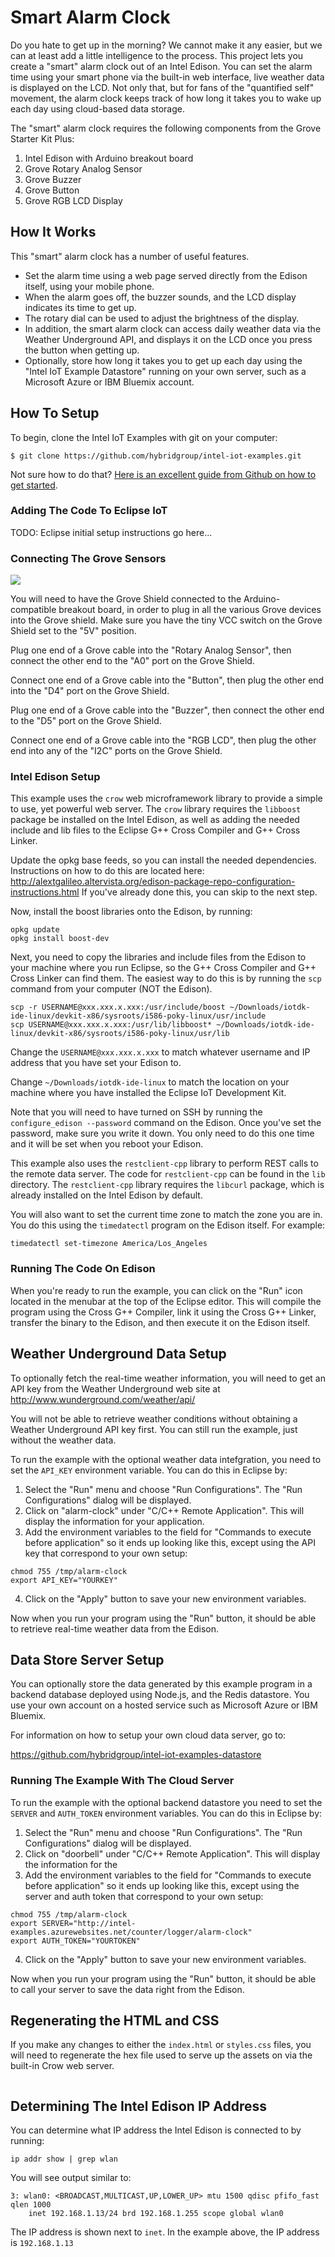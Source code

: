 # Smart Alarm Clock

Do you hate to get up in the morning? We cannot make it any easier, but we can at least add a little intelligence to the process. This project lets you create a "smart" alarm clock out of an Intel Edison. You can set the alarm time using your smart phone via the built-in web interface, live weather data is displayed on the LCD. Not only that, but for fans of the "quantified self" movement, the alarm clock keeps track of how long it takes you to wake up each day using cloud-based data storage.

The "smart" alarm clock requires the following components from the Grove Starter Kit Plus:

1. Intel Edison with Arduino breakout board
2. Grove Rotary Analog Sensor
3. Grove Buzzer
4. Grove Button
5. Grove RGB LCD Display

## How It Works

This "smart" alarm clock has a number of useful features.

- Set the alarm time using a web page served directly from the Edison itself, using your mobile phone.
- When the alarm goes off, the buzzer sounds, and the LCD display indicates its time to get up.
- The rotary dial can be used to adjust the brightness of the display.
- In addition, the smart alarm clock can access daily weather data via the Weather Underground API, and displays it on the LCD once you press the button when getting up.
- Optionally, store how long it takes you to get up  each day using the "Intel IoT Example Datastore" running on your own server, such as a Microsoft Azure or IBM Bluemix account.

## How To Setup

To begin, clone the Intel IoT Examples with git on your computer:

    $ git clone https://github.com/hybridgroup/intel-iot-examples.git

Not sure how to do that? [Here is an excellent guide from Github on how to get started](https://help.github.com/desktop/guides/getting-started/).

### Adding The Code To Eclipse IoT

TODO: Eclipse initial setup instructions go here...

### Connecting The Grove Sensors

![](./../../../images/alarm-clock.jpg)

You will need to have the Grove Shield connected to the Arduino-compatible breakout board, in order to plug in all the various Grove devices into the Grove shield. Make sure you have the tiny VCC switch on the Grove Shield set to the "5V" position.

Plug one end of a Grove cable into the "Rotary Analog Sensor", then connect the other end to the "A0" port on the Grove Shield.

Connect one end of a Grove cable into the "Button", then plug the other end into the "D4" port on the Grove Shield.

Plug one end of a Grove cable into the "Buzzer", then connect the other end to the "D5" port on the Grove Shield.

Connect one end of a Grove cable into the "RGB LCD", then plug the other end into any of the "I2C" ports on the Grove Shield.

### Intel Edison Setup

This example uses the `crow` web microframework library to provide a simple to use, yet powerful web server. The `crow` library requires the `libboost` package be installed on the Intel Edison, as well as adding the needed include and lib files to the Eclipse G++ Cross Compiler and G++ Cross Linker.

Update the opkg base feeds, so you can install the needed dependencies. Instructions on how to do this are located here: http://alextgalileo.altervista.org/edison-package-repo-configuration-instructions.html
If you've already done this, you can skip to the next step.

Now, install the boost libraries onto the Edison, by running:
```
opkg update
opkg install boost-dev
```

Next, you need to copy the libraries and include files from the Edison to your machine where you run Eclipse, so the G++ Cross Compiler and G++ Cross Linker can find them. The easiest way to do this is by running the `scp` command from your computer (NOT the Edison).

```
scp -r USERNAME@xxx.xxx.x.xxx:/usr/include/boost ~/Downloads/iotdk-ide-linux/devkit-x86/sysroots/i586-poky-linux/usr/include
scp USERNAME@xxx.xxx.x.xxx:/usr/lib/libboost* ~/Downloads/iotdk-ide-linux/devkit-x86/sysroots/i586-poky-linux/usr/lib
```
Change the `USERNAME@xxx.xxx.x.xxx` to match whatever username and IP address that you have set your Edison to.

Change `~/Downloads/iotdk-ide-linux` to match the location on your machine where you have installed the Eclipse IoT Development Kit.

Note that you will need to have turned on SSH by running the `configure_edison --password` command on the Edison. Once you've set the password, make sure you write it down. You only need to do this one time and it will be set when you reboot your Edison.

This example also uses the `restclient-cpp` library to perform REST calls to the remote data server. The code for `restclient-cpp` can be found in the `lib` directory. The `restclient-cpp` library requires the `libcurl` package, which is already installed on the Intel Edison by default.

You will also want to set the current time zone to match the zone you are in. You do this using the `timedatectl` program on the Edison itself. For example:

```
timedatectl set-timezone America/Los_Angeles
```

### Running The Code On Edison

When you're ready to run the example, you can click on the "Run" icon located in the menubar at the top of the Eclipse editor.
This will compile the program using the Cross G++ Compiler, link it using the Cross G++ Linker, transfer the binary to the Edison, and then execute it on the Edison itself.


## Weather Underground Data Setup

To optionally fetch the real-time weather information, you will need to get an API key from the Weather Underground web site at http://www.wunderground.com/weather/api/

You will not be able to retrieve weather conditions without obtaining a Weather Underground API key first. You can still run the example, just without the weather data.

To run the example with the optional weather data intefgration, you need to set the `API_KEY` environment variable. You can do this in Eclipse by:

1. Select the "Run" menu and choose "Run Configurations". The "Run Configurations" dialog will be displayed.
2. Click on "alarm-clock" under "C/C++ Remote Application". This will display the information for your application.
3. Add the environment variables to the field for "Commands to execute before application" so it ends up looking like this, except using the API key that correspond to your own setup:

```
chmod 755 /tmp/alarm-clock
export API_KEY="YOURKEY"
```

4. Click on the "Apply" button to save your new environment variables.

Now when you run your program using the "Run" button, it should be able to retrieve real-time weather data from the Edison.

## Data Store Server Setup

You can optionally store the data generated by this example program in a backend database deployed using Node.js, and the Redis datastore. You use your own account on a hosted service such as Microsoft Azure or IBM Bluemix.

For information on how to setup your own cloud data server, go to:

https://github.com/hybridgroup/intel-iot-examples-datastore

### Running The Example With The Cloud Server

To run the example with the optional backend datastore you need to set the `SERVER` and `AUTH_TOKEN` environment variables. You can do this in Eclipse by:

1. Select the "Run" menu and choose "Run Configurations". The "Run Configurations" dialog will be displayed.
2. Click on "doorbell" under "C/C++ Remote Application". This will display the information for the
3. Add the environment variables to the field for "Commands to execute before application" so it ends up looking like this, except using the server and auth token that correspond to your own setup:

```
chmod 755 /tmp/alarm-clock
export SERVER="http://intel-examples.azurewebsites.net/counter/logger/alarm-clock"
export AUTH_TOKEN="YOURTOKEN"
```

4. Click on the "Apply" button to save your new environment variables.

Now when you run your program using the "Run" button, it should be able to call your server to save the data right from the Edison.

## Regenerating the HTML and CSS

If you make any changes to either the `index.html` or `styles.css` files, you will need to regenerate the hex file used to serve up the assets on via the built-in Crow web server.

```

```

## Determining The Intel Edison IP Address

You can determine what IP address the Intel Edison is connected to by running:

    ip addr show | grep wlan

You will see output similar to:

    3: wlan0: <BROADCAST,MULTICAST,UP,LOWER_UP> mtu 1500 qdisc pfifo_fast qlen 1000
        inet 192.168.1.13/24 brd 192.168.1.255 scope global wlan0

The IP address is shown next to `inet`. In the example above, the IP address is `192.168.1.13`
